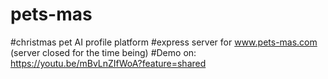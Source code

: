 # pets-mas
#christmas pet AI profile platform 
#express server for www.pets-mas.com (server closed for the time being)
#Demo on: https://youtu.be/mBvLnZIfWoA?feature=shared 
